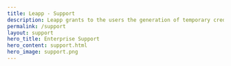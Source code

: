 ```yaml
---
title: Leapp - Support
description: Leapp grants to the users the generation of temporary credentials only for accessing the Cloud programmatically.
permalink: /support
layout: support
hero_title: Enterprise Support
hero_content: support.html
hero_image: support.png
---
```

